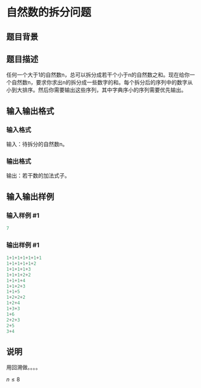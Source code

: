 # 自然数的拆分问题

## 题目背景

## 题目描述

任何一个大于1的自然数n，总可以拆分成若干个小于n的自然数之和。现在给你一个自然数n，要求你求出n的拆分成一些数字的和。每个拆分后的序列中的数字从小到大排序。然后你需要输出这些序列，其中字典序小的序列需要优先输出。

## 输入输出格式

### 输入格式

输入：待拆分的自然数n。

### 输出格式

输出：若干数的加法式子。

## 输入输出样例

### 输入样例 #1

```cpp
7

```
### 输出样例 #1

```cpp
1+1+1+1+1+1+1
1+1+1+1+1+2
1+1+1+1+3
1+1+1+2+2
1+1+1+4
1+1+2+3
1+1+5
1+2+2+2
1+2+4
1+3+3
1+6
2+2+3
2+5
3+4
```


## 说明

用回溯做。。。。

$n\le 8$

